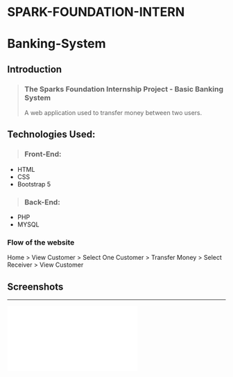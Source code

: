 # SPARK-FOUNDATION-INTERN

# Banking-System

## Introduction
>  ### The Sparks Foundation Internship Project - Basic Banking System
> A web application used to transfer money between two users.

## Technologies Used:
>  ### Front-End:
- HTML
- CSS
- Bootstrap 5
> ### Back-End:
-  PHP 
-  MYSQL

### Flow of the website
Home > View Customer > Select One Customer > Transfer Money > Select Receiver > View Customer

## Screenshots
___
![](screenshot/index.php)
